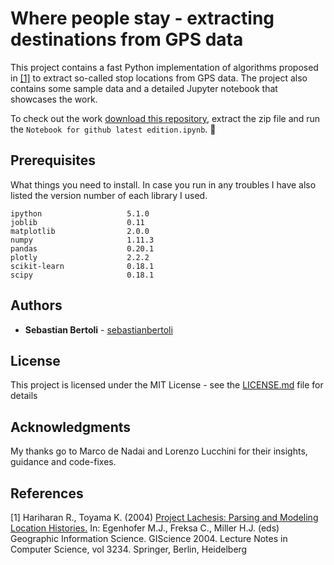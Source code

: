 # Where people stay - extracting destinations from GPS data

This project contains a fast Python implementation of algorithms
proposed in [[1]](#hariharan2004) to extract so-called stop locations
from GPS data. The project also contains some sample data and a
detailed Jupyter notebook that showcases the work.

To check out the work [download this repository](https://github.com/sebastianbertoli/Github-internship_human_mobility/archive/master.zip), extract the zip file and run the 
`Notebook for github latest edition.ipynb`. :beers:

## Prerequisites

What things you need to install. In
case you run in any troubles I have also listed the version number of each library I used. 

```
ipython                   5.1.0
joblib                    0.11
matplotlib                2.0.0
numpy                     1.11.3
pandas                    0.20.1
plotly                    2.2.2
scikit-learn              0.18.1 
scipy                     0.18.1
```

## Authors

* **Sebastian Bertoli** - [sebastianbertoli](https://github.com/sebastianbertoli)

## License

This project is licensed under the MIT License - see the [LICENSE.md](LICENSE.md) file for details

## Acknowledgments

My thanks go to Marco de Nadai and Lorenzo Lucchini for their insights, guidance and code-fixes. 

## References

<a id='hariharan2004'></a> [1] Hariharan R., Toyama K. (2004) [Project Lachesis: Parsing and Modeling Location Histories.](https://link.springer.com/chapter/10.1007/978-3-540-30231-5_8#citeas) In: Egenhofer M.J., Freksa C., Miller H.J. (eds) Geographic Information Science. GIScience 2004. Lecture Notes in Computer Science, vol 3234. Springer, Berlin, Heidelberg